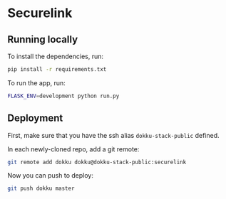 # Securelink

## Running locally
To install the dependencies, run:
```sh
pip install -r requirements.txt
```

To run the app, run:
```sh
FLASK_ENV=development python run.py
```

## Deployment

First, make sure that you have the ssh alias ``dokku-stack-public`` defined.

In each newly-cloned repo, add a git remote:

```sh
git remote add dokku dokku@dokku-stack-public:securelink
```

Now you can push to deploy:

```sh
git push dokku master
```
